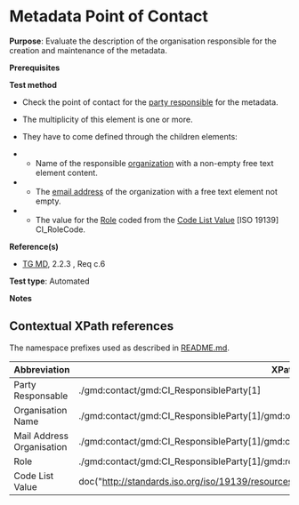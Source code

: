 # Metadata Point of Contact


**Purpose**: Evaluate the description of the organisation responsible for the creation and maintenance of the metadata.

**Prerequisites**

**Test method**

* Check the point of contact for the [party responsible](#partyResponsable) for the metadata.
* The multiplicity of this element is one or more.

* They have to come defined through the children elements:

* - Name of the responsible [organization](#organisationName) with a non-empty free text element content.

* - The [email address](#mailAddress) of the organization with a free text element not empty.

* - The value for the [Role](#role) coded from the [Code List Value](#codeListValue) [ISO 19139] CI_RoleCode.

**Reference(s)**	 

* [TG MD](http://inspire.ec.europa.eu/id/ats/metadata/2.0/common/README#ref_TG_MD), 2.2.3 , Req c.6


**Test type**: Automated

**Notes**


## Contextual XPath references

The namespace prefixes used as described in [README.md](http://inspire.ec.europa.eu/id/ats/metadata/2.0/common/README#namespaces).

Abbreviation                                   |  XPath expression (relative to gmd:MD_Metadata)
-----------------------------------------------| -------------------------------------------------------------------------
<a name="partyResponsable"></a> Party Responsable  | ./gmd:contact/gmd:CI_ResponsibleParty[1]
<a name="organisationName"></a> Organisation Name  | ./gmd:contact/gmd:CI_ResponsibleParty[1]/gmd:organisationName/text()
<a name="mailAddress"></a> Mail Address Organisation | ./gmd:contact/gmd:CI_ResponsibleParty[1]/gmd:contactInfo/\*/gmd:address/\*/gmd:electronicMailAddress/text()
<a name="role"></a> Role  | ./gmd:contact/gmd:CI_ResponsibleParty[1]/gmd:role/gmd:CI_RoleCode/@codeListValue
<a name="codeListValue"></a> Code List Value | doc("http://standards.iso.org/iso/19139/resources/gmxCodelists.xml")//gmx:CodeListDictionary[@gml:id='CI_RoleCode']//gml:identifier/text()

